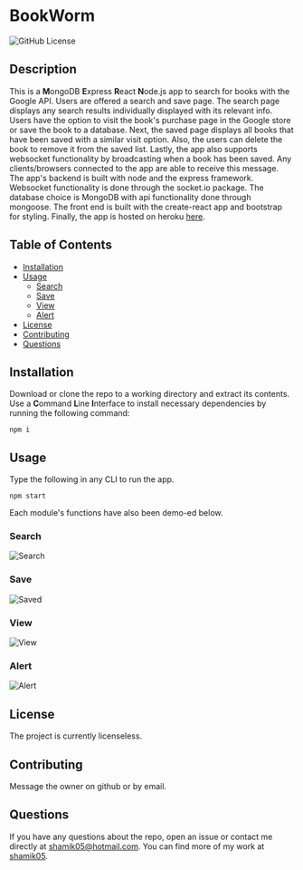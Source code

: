 # BookWorm
![GitHub License](https://img.shields.io/badge/License-None-blue)
## Description
This is a **M**ongoDB **E**xpress **R**eact **N**ode.js app to search for books with the Google API. Users are offered a search and save page. The search page displays any search results individually displayed with its relevant info. Users have the option to visit the book's purchase page in the Google store or save the book to a database. Next, the saved page displays all books that have been saved with a similar visit option. Also, the users can delete the book to remove it from the saved list. Lastly, the app also supports websocket functionality by broadcasting when a book has been saved. Any clients/browsers connected to the app are able to receive this message. The app's backend is built with node and the express framework. Websocket functionality is done through the socket.io package. The database choice is MongoDB with api functionality done through mongoose. The front end is built with the create-react app and bootstrap for styling. Finally, the app is hosted on heroku [here](https://bookwormmern.herokuapp.com/).
## Table of Contents
* [Installation](#Installation)
* [Usage](#Usage)
  * [Search](#Search)
  * [Save](#Save)
  * [View](#View)
  * [Alert](#Alert)
* [License](#License)
* [Contributing](#Contributing)
* [Questions](#Questions)
## Installation
Download or clone the repo to a working directory and extract its contents. Use a **C**ommand **L**ine **I**nterface to install necessary dependencies by running the following command:
```
npm i
```
## Usage 
Type the following in any CLI to run the app. 
```
npm start
```
Each module's functions have also been demo-ed below.

### Search

![Search](assets/search.gif)


### Save

![Saved](assets/saved.gif)


### View

![View](assets/view.gif)


### Alert

![Alert](assets/alert.gif)

## License 
The project is currently licenseless.
## Contributing
Message the owner on github or by email.
## Questions 
If you have any questions about the repo, open an issue or contact me directly at shamik05@hotmail.com. You can find more of my work at [shamik05](https://github.com/shamik05/).
